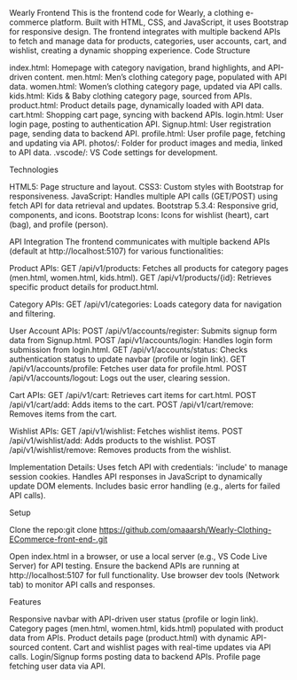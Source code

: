 Wearly Frontend
This is the frontend code for Wearly, a clothing e-commerce platform. Built with HTML, CSS, and JavaScript, it uses Bootstrap for responsive design. The frontend integrates with multiple backend APIs to fetch and manage data for products, categories, user accounts, cart, and wishlist, creating a dynamic shopping experience.
Code Structure

index.html: Homepage with category navigation, brand highlights, and API-driven content.
men.html: Men’s clothing category page, populated with API data.
women.html: Women’s clothing category page, updated via API calls.
kids.html: Kids & Baby clothing category page, sourced from APIs.
product.html: Product details page, dynamically loaded with API data.
cart.html: Shopping cart page, syncing with backend APIs.
login.html: User login page, posting to authentication API.
Signup.html: User registration page, sending data to backend API.
profile.html: User profile page, fetching and updating via API.
photos/: Folder for product images and media, linked to API data.
.vscode/: VS Code settings for development.

Technologies

HTML5: Page structure and layout.
CSS3: Custom styles with Bootstrap for responsiveness.
JavaScript: Handles multiple API calls (GET/POST) using fetch API for data retrieval and updates.
Bootstrap 5.3.4: Responsive grid, components, and icons.
Bootstrap Icons: Icons for wishlist (heart), cart (bag), and profile (person).

API Integration
The frontend communicates with multiple backend APIs (default at http://localhost:5107) for various functionalities:

Product APIs:
GET /api/v1/products: Fetches all products for category pages (men.html, women.html, kids.html).
GET /api/v1/products/{id}: Retrieves specific product details for product.html.


Category APIs:
GET /api/v1/categories: Loads category data for navigation and filtering.


User Account APIs:
POST /api/v1/accounts/register: Submits signup form data from Signup.html.
POST /api/v1/accounts/login: Handles login form submission from login.html.
GET /api/v1/accounts/status: Checks authentication status to update navbar (profile or login link).
GET /api/v1/accounts/profile: Fetches user data for profile.html.
POST /api/v1/accounts/logout: Logs out the user, clearing session.


Cart APIs:
GET /api/v1/cart: Retrieves cart items for cart.html.
POST /api/v1/cart/add: Adds items to the cart.
POST /api/v1/cart/remove: Removes items from the cart.


Wishlist APIs:
GET /api/v1/wishlist: Fetches wishlist items.
POST /api/v1/wishlist/add: Adds products to the wishlist.
POST /api/v1/wishlist/remove: Removes products from the wishlist.


Implementation Details:
Uses fetch API with credentials: 'include' to manage session cookies.
Handles API responses in JavaScript to dynamically update DOM elements.
Includes basic error handling (e.g., alerts for failed API calls).



Setup

Clone the repo:git clone https://github.com/omaaarsh/Wearly-Clothing-ECommerce-front-end-.git


Open index.html in a browser, or use a local server (e.g., VS Code Live Server) for API testing.
Ensure the backend APIs are running at http://localhost:5107 for full functionality.
Use browser dev tools (Network tab) to monitor API calls and responses.

Features

Responsive navbar with API-driven user status (profile or login link).
Category pages (men.html, women.html, kids.html) populated with product data from APIs.
Product details page (product.html) with dynamic API-sourced content.
Cart and wishlist pages with real-time updates via API calls.
Login/Signup forms posting data to backend APIs.
Profile page fetching user data via API.

